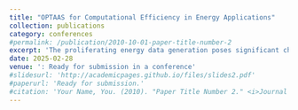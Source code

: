 ```yaml
---
title: "OPTAAS for Computational Efficiency in Energy Applications"
collection: publications
category: conferences
#permalink: /publication/2010-10-01-paper-title-number-2
excerpt: 'The proliferating energy data generation poses significant challenges across various energy applications. This study focuses on one such energy application: cost-optimization of single households. Households with limited computing capacity need an online decision-making process to efficiently utilize their renewable resources and effectively manage their energy data. This paper presents OPTAAS (Optimization as a Service), a framework designed to implement online decision-making for households to resolve optimization problems efficiently and in a timely manner.'
date: 2025-02-28
venue: ': Ready for submission in a conference'
#slidesurl: 'http://academicpages.github.io/files/slides2.pdf'
#paperurl: 'Ready for submission.'
#citation: 'Your Name, You. (2010). "Paper Title Number 2." <i>Journal 1</i>. 1(2).'
---
```

